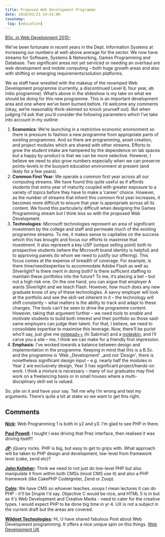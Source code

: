 ```yaml
---
title: Proposed Web Development Programme
date: 2010/03/21 19:41:00
taxonomy: 
 tag: [education]
---
```


[BSc. in Web Development 2010-](http://prezi.com/tazrg07mxuwo/)

We’ve been fortunate in recent years in the Dept. Information Systems at increasing our numbers at well-above average for the sector. We now have streams for Software, Systems & Networking, Games Programming and Database. Two significant areas not yet serviced or needing an overhaul are web development and mobile computing – both huge growth areas and also with shifting or emerging requirements/solution platforms.

We as staff have wrestled with the makeup of the revamped Web Development programme (currently, a discontinued Level 8, four year, ab initio programme). What’s above in the slideshow is my take on what we should be doing for this new programme. This is an important development area and one where we’ve been burned before. I’d welcome any comments (okay, we’re reasonably thick-skinned so knock yourself out). But when judging I’d ask that you’d consider the following parameters which I’ve take into account in my outline:

1. **Economics**: We’re launching in a restrictive economic environment so there is pressure to fashion a new programme from appropriate parts of existing programmes. And so there are programming, asset creation, and project modules which are shared with other streams. Efforts to grow the student intake are hampered by the dependence on lab spaces but a happy by-product is that we can be more selective. However, I believe we need to also grow numbers especially when we can preserve points-levels in the buoyant education environment at present (and likely for a few years).
2. **Common First Year**: We operate a common first year across all our computing streams. We have found this quite useful as if affords students that extra year of maturity coupled with greater exposure to a variety of topics before they have to make a ‘career’ choice. However, as the number of streams that inherit this common first year increases, it becomes more difficult to ensure that year is appropriate across all its content. We found this particularly difficult when designing the Games Programming stream but I think less so with the proposed Web Development.
3. **Technologies**: Microsoft technologies represent an area of significant investment by the college and staff and permeate much of the existing programme streams. To me, it makes sense to capitalise on the success which this has brought and focus our efforts to maximise that investment. It also represent a key USP (unique selling point) both to prospective students (where the Microsoft brand identity is helpful) and to approving panels (to whom we need to justify our offering).
This focus comes at the expense of breadth of coverage. For example, is there time/need/expertise to accommodate Adobe Flash as well as Silverlight? Is there merit in doing both? Is there sufficient staffing to maintain these portfolios into the future? To me, it’s placing a bet – but not a high risk one. On the one hand, you can argue that employer A wants Silverlight and we teach Flash. However, how much does any new graduate know of any of these technologies. A savvy employer will look at the portfolio and see the skill-set inherent in it – the technology will shift constantly – what matters is the ability to track and adapt to these changes. The tools can’t be seen to drive the programme content. However, taking that argument further – we need tools to _enable_ and _motivate_ students to build both interest and their portfolio so those said-same employers can judge their talent. For that, I believe, we need to consolidate expertise to maximise this leverage. Now, there’ll be purist who’ll say, just give me [notepad++](http://notepad-plus.sourceforge.net/uk/site.htm) (hi Sabrina!) and a [moleskin](http://www.moleskine.com/), and I’ll carve you a site – me, I think we can make for a friendly first impression.
4. **Emphasis:** I’ve worked towards a balance between design and implementation in the programme. Keeping in mind that this is a B.Sc. and the programme is ‘Web _Development’ _and not ‘_Design’_, there is nonetheless significant design input – e.g. nearly half the modules in Year 2 are exclusively design, Year 3 has significant project/hands-on work. I think a mixture is necessary – many of our graduates may find work on a freelancing basis or in small houses where a multi-disciplinary skill-set is valued.

So, pile on it and have your say. Tell me why I’m wrong and test my arguments. There’s quite a bit at stake so we want to get this right.

## Comments

**[Nick](#29 "2010-03-21 23:18:40"):** Web Programming 1 is both in y2 and y3. I'm glad to see PHP in there.

**[Paul Powell](#30 "2010-03-23 14:40:46"):** I tought I was driving that Prez interface, then realised it was driving itself!!

**[JP](#31 "2010-03-23 14:58:36"):** jQuery rocks. PHP is big, but easy to get to grips with. What approach will be taken to PHP design and development, low-level from framework level (cake, zend etc)?

**[John Kelleher](#32 "2010-03-23 15:04:50"):** Think we need to not just do low-level PHP but also manipulate it from within both CMSs (most CMS use it) and also a PHP framework (like CakePHP CodeIgniter, Zend or Zoop).

**[Colm](#33 "2010-04-16 19:31:29"):** We have CMS so whoever teaches..ooops I mean lectures it can do PHP - it'll be Druple I'd say. Objective C would be nice, and HTML 5 is in but as it's Web Development and Creative Media - need to cater for the creative types. I would expect PHP to be done big time in yr 4. UX is not a subject in the current draft but the areas are covered.

**[Wildnet Technologies](#36 "2011-03-11 12:28:51"):** Hi,
U have shared fabulous Post about Web Development programming.
It offers a nice unique spin on this things.
[Web Development UK](http://www.wildnettechnologies.co.uk/web-development-uk/index.html)



